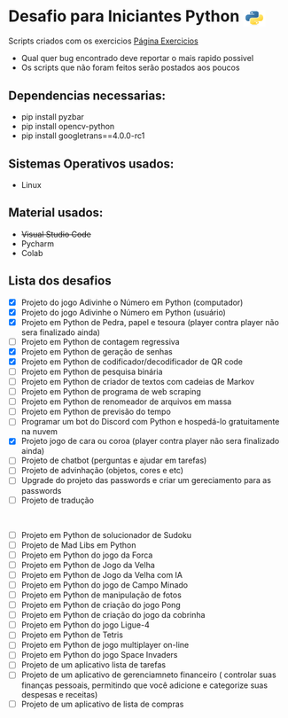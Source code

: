 # Desafio para Iniciantes Python  <img align="center" height="30" width="40" src="https://raw.githubusercontent.com/devicons/devicon/master/icons/python/python-original.svg">

Scripts criados com os exercicios [Página Exercicios](https://www.freecodecamp.org/portuguese/news/25-projetos-em-python-para-iniciantes-ideias-faceis-para-comecar-a-programar-em-python/)
 - Qual quer bug encontrado deve reportar o mais rapido possivel
 - Os scripts que não foram feitos serão postados aos poucos
 
## Dependencias necessarias:
 - pip install pyzbar
 - pip install opencv-python
 - pip install googletrans==4.0.0-rc1


## Sistemas Operativos usados:
 - Linux

## Material usados:
 - ~~Visual Studio Code~~
 - Pycharm
 - Colab

## Lista dos desafios

- [x] Projeto do jogo Adivinhe o Número em Python (computador)
- [x] Projeto do jogo Adivinhe o Número em Python (usuário)
- [x] Projeto em Python de Pedra, papel e tesoura (player contra player não sera finalizado ainda)
- [ ] Projeto em Python de contagem regressiva
- [x] Projeto em Python de geração de senhas
- [x] Projeto em Python de codificador/decodificador de QR code
- [ ] Projeto em Python de pesquisa binária
- [ ] Projeto em Python de criador de textos com cadeias de Markov
- [ ] Projeto em Python de programa de web scraping
- [ ] Projeto em Python de renomeador de arquivos em massa
- [ ] Projeto em Python de previsão do tempo
- [ ] Programar um bot do Discord com Python e hospedá-lo gratuitamente na nuvem
- [x] Projeto jogo de cara ou coroa (player contra player não sera finalizado ainda)
- [ ] Projeto de chatbot (perguntas e ajudar em tarefas)
- [ ] Projeto de advinhação (objetos, cores e etc)
- [ ] Upgrade do projeto das passwords e criar um gereciamento para as passwords
- [ ] Projeto de tradução

<br>

- [ ] Projeto em Python de solucionador de Sudoku
- [ ] Projeto de Mad Libs em Python
- [ ] Projeto em Python do jogo da Forca
- [ ] Projeto em Python de Jogo da Velha
- [ ] Projeto em Python de Jogo da Velha com IA
- [ ] Projeto em Python do jogo de Campo Minado
- [ ] Projeto em Python de manipulação de fotos
- [ ] Projeto em Python de criação do jogo Pong
- [ ] Projeto em Python de criação do jogo da cobrinha
- [ ] Projeto em Python do jogo Ligue-4
- [ ] Projeto em Python de Tetris
- [ ] Projeto em Python de jogo multiplayer on-line
- [ ] Projeto em Python do jogo Space Invaders
- [ ] Projeto de um aplicativo lista de tarefas
- [ ] Projeto de um aplicativo de gerenciamneto financeiro (
 controlar suas finanças pessoais, permitindo que você adicione e categorize suas
 despesas e receitas)
- [ ] Projeto de um aplicativo de lista de compras
